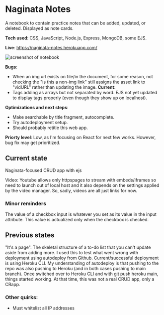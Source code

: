 # Naginata Notes
A notebook to contain practice notes that can be added, updated, or deleted. Displayed as note cards.

**Tech used**: CSS, JavaScript, Node.js, Express, MongoDB, some EJS.

**Live**: https://naginata-notes.herokuapp.com/

![screenshot of notebook](https://i.postimg.cc/bvhCsZkF/heroku-db-naginata.png)

**Bugs**:
- When an img url exists on file/in the document, for some reason, not checking the "is this a non-img link" still assigns the asset link to "vidURL" rather than updating the image.
**Current**:
- Tags adding as arrays but not separated by word. EJS not yet updated to display tags properly (even though they show up on localhost).

**Optimizations and next steps**: 
- Make searchable by title fragment, autocomplete.
- Try autodeployment setup.
- Should probably retitle this web app.

**Priorty level**: Low, as I'm focusing on React for next few works. However, bug fix may get prioritized.

## Current state
Naginata-focused CRUD app with ejs

Video: Youtube allows only httpspages to stream with embeds/iframes so need to launch out of local host and it also depends on the settings applied by the video manager. So, sadly, videos are all just links for now. 

### Minor reminders
The value of a checkbox input is whatever you set as its value in the input attribute. This value is actualized only when the checkbox is checked.

## Previous states
"It's a page". The skeletal structure of a to-do list that you can't update aside from adding more. I used this to test what went wrong with deployment using autodeploy from Github. Current/successful deployment is using Heroku CLI. My understanding of autodeploy is that pushing to the repo was also pushing to Heroku (and in both cases pushing to main branch).
Once switched over to Heroku CLI and with git push heroku main, things started working. At that time, this was not a real CRUD app, only a CRapp.

### Other quirks:
- Must whitelist all IP addresses

